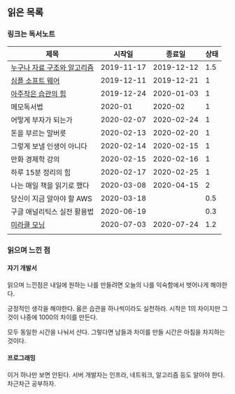## 읽은 목록

### 링크는 독서노트

| 제목                                                         | 시작일     | 종료일     | 상태 |
| ------------------------------------------------------------ | ---------- | ---------- | ---- |
| [누구나 자료 구조와 알고리즘](DataStructuresAndAlgorithms.md) | 2019-11-17 | 2019-12-12 | 1.5  |
| [심플 소프트 웨어](SimpleSoftware.md)                        | 2019-12-11 | 2019-12-21 | 1    |
| [아주작은 습관의 힘](AtomicHabits/Atomic-Habits.md)          | 2019-12-24 | 2020-01-03 | 1    |
| 메모독서법                                                   | 2020-01    | 2020-02    | 1    |
| 어떻게 부자가 되는가                                         | 2020-02-07 | 2020-02-24 | 1    |
| 돈을 부르는 말버릇                                           | 2020-02-13 | 2020-02-20 | 1    |
| 그렇게 보낼 인생이 아니다                                    | 2020-02-14 | 2020-02-15 | 1    |
| 만화 경제학 강의                                             | 2020-02-15 | 2020-02-16 | 1    |
| 하루 15분 정리의 힘                                          | 2020-02-17 | 2020-02-25 | 1    |
| 나는 매일 책을 읽기로 했다                                   | 2020-03-08 | 2020-04-15 | 2    |
| 당신이 지금 알아야 할 AWS                                    | 2020-03-18 |            | 0.5  |
| 구글 애널리틱스 실전 활용법                                  | 2020-06-19 |            | 0.3  |
| [미라클 모닝](MiracleMorning.md)                             | 2020-07-03 | 2020-07-24 | 1.2  |
|                                                              |            |            |      |

### 읽으며 느낀 점

#### 자기 개발서

읽으며 느낀점은 내일에 원하는 나를 만들려면 오늘의 나를 익숙함에서 벗어나게 해야한다.

긍정적인 생각을 해야한다. 옳은 습관을 하나씩이라도 실천하라. 시작은 1의 차이지만 그것이 나중에 1000의 차이를 만든다.

모두 동일한 시간을 나눠서 산다. 그렇다면 남들과 차이를 만들 시간은 아침을 차지하는 것이다.

#### 프로그래밍

이거 하나만 보면 안된다. 서버 개발자는 인프라, 네트워크, 알고리즘 등도 알아야 한다. 차근차근 공부하자.
